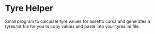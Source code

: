 # Tyre Helper

Small program to calculate tyre values for assetto corsa and generates a tyres.txt file for you to copy values and paste into your tyres.ini file.